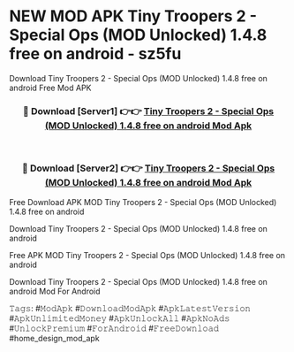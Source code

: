 # NEW MOD APK Tiny Troopers 2 - Special Ops (MOD Unlocked) 1.4.8 free on android - sz5fu
Download Tiny Troopers 2 - Special Ops (MOD Unlocked) 1.4.8 free on android Free Mod APK

<div align="center">
<h3>🔴 Download [Server1] 👉👉 <a href="https://apk-comot.site?title=Tiny_Troopers_2_-_Special_Ops_(MOD_Unlocked)_1.4.8_free_on_android">Tiny Troopers 2 - Special Ops (MOD Unlocked) 1.4.8 free on android Mod Apk</a></h3><br>

<h3>🔴 Download [Server2] 👉👉 <a href="https://apk-comot.site?title=Tiny_Troopers_2_-_Special_Ops_(MOD_Unlocked)_1.4.8_free_on_android">Tiny Troopers 2 - Special Ops (MOD Unlocked) 1.4.8 free on android Mod Apk</a></h3>
</div>


Free Download APK MOD Tiny Troopers 2 - Special Ops (MOD Unlocked) 1.4.8 free on android

Download Tiny Troopers 2 - Special Ops (MOD Unlocked) 1.4.8 free on android 

Free APK MOD Tiny Troopers 2 - Special Ops (MOD Unlocked) 1.4.8 free on android 

Download Tiny Troopers 2 - Special Ops (MOD Unlocked) 1.4.8 free on android Mod For Android

𝚃𝚊𝚐𝚜: #𝙼𝚘𝚍𝙰𝚙𝚔 #𝙳𝚘𝚠𝚗𝚕𝚘𝚊𝚍𝙼𝚘𝚍𝙰𝚙𝚔 #𝙰𝚙𝚔𝙻𝚊𝚝𝚎𝚜𝚝𝚅𝚎𝚛𝚜𝚒𝚘𝚗 #𝙰𝚙𝚔𝚄𝚗𝚕𝚒𝚖𝚒𝚝𝚎𝚍𝙼𝚘𝚗𝚎𝚢 #𝙰𝚙𝚔𝚄𝚗𝚕𝚘𝚌𝚔𝙰𝚕𝚕 #𝙰𝚙𝚔𝙽𝚘𝙰𝚍𝚜 #𝚄𝚗𝚕𝚘𝚌𝚔𝙿𝚛𝚎𝚖𝚒𝚞𝚖 #𝙵𝚘𝚛𝙰𝚗𝚍𝚛𝚘𝚒𝚍 #𝙵𝚛𝚎𝚎𝙳𝚘𝚠𝚗𝚕𝚘𝚊𝚍 #home_design_mod_apk